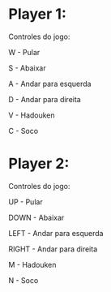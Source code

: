# Player 1:

Controles do jogo:

W - Pular

S - Abaixar

A - Andar para esquerda

D - Andar para direita

V - Hadouken

C - Soco

# Player 2:

Controles do jogo:

UP - Pular

DOWN - Abaixar

LEFT - Andar para esquerda

RIGHT - Andar para direita

M - Hadouken

N - Soco
